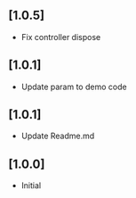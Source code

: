 ## [1.0.5]

- Fix controller dispose

## [1.0.1]

- Update param to demo code

## [1.0.1]

- Update Readme.md

## [1.0.0]

- Initial